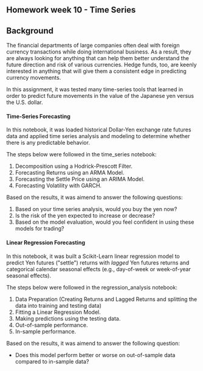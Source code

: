 ## Homework week 10 - Time Series

## Background
The financial departments of large companies often deal with foreign currency transactions while doing international business. As a result, they are always looking for anything that can help them better understand the future direction and risk of various currencies. Hedge funds, too, are keenly interested in anything that will give them a consistent edge in predicting currency movements.

In this assignment, it was tested many time-series tools that learned in order to predict future movements in the value of the Japanese yen versus the U.S. dollar.

#### Time-Series Forecasting
In this notebook, it was loaded historical Dollar-Yen exchange rate futures data and applied time series analysis and modeling to determine whether there is any predictable behavior.

The steps below were followed in the time_series notebook:

1. Decomposition using a Hodrick-Prescott Filter.
2. Forecasting Returns using an ARMA Model.
3. Forecasting the Settle Price using an ARIMA Model.
4. Forecasting Volatility with GARCH.

Based on the results, it was aimend to answer the following questions:

1. Based on your time series analysis, would you buy the yen now?
2. Is the risk of the yen expected to increase or decrease?
3. Based on the model evaluation, would you feel confident in using these models for trading?

#### Linear Regression Forecasting

In this notebook, it was built a Scikit-Learn linear regression model to predict Yen futures ("settle") returns with *lagged* Yen futures returns and categorical calendar seasonal effects (e.g., day-of-week or week-of-year seasonal effects).

The steps below were followed in the regression_analysis notebook:

1. Data Preparation (Creating Returns and Lagged Returns and splitting the data into training and testing data)
2. Fitting a Linear Regression Model.
3. Making predictions using the testing data.
4. Out-of-sample performance.
5. In-sample performance.

Based on the results, it was aimend to answer the following question:

* Does this model perform better or worse on out-of-sample data compared to in-sample data?


